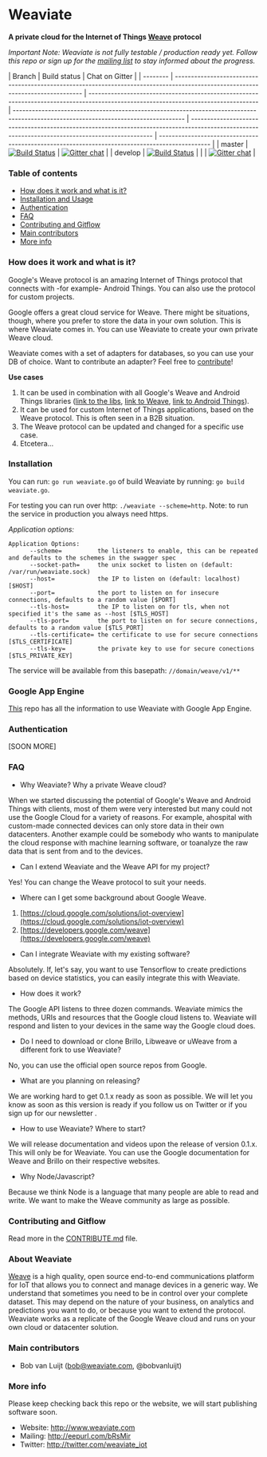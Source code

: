 # Weaviate
**A private cloud for the Internet of Things [Weave](https://developers.google.com/weave) protocol**

*Important Note:
Weaviate is not fully testable / production ready yet. Follow this repo or sign up for the [mailing list](http://eepurl.com/bRsMir) to stay informed about the progress.*

| Branch   | Build status                                                                                                                    | Chat on Gitter                                                                                 |
| -------- | ------------------------------------------------------------------------------------------------------------------------------- | ----------------------------------------------------------------------------------------------------------------------------------- | ----------------------------------------------------------------------------------------------------------------------------------- | ------------------------------------------------------------------------------------------------------------------------------------------------ | ---------------------------------------------------------------------------------------------- |
| master   | [![Build Status](https://travis-ci.org/weaviate/weaviate.svg?branch=master)](https://travis-ci.org/weaviate/weaviate)           | [![Gitter chat](https://badges.gitter.im/weaviate/weaviate.svg)](https://gitter.im/weaviate/) |
| develop  | [![Build Status](https://travis-ci.org/weaviate/weaviate.svg?branch=develop)](https://travis-ci.org/weaviate/weaviate/branches) | | | [![Gitter chat](https://badges.gitter.im/weaviate/weaviate.svg)](https://gitter.im/weaviate/) |

### Table of contents
* [How does it work and what is it?](#how-does-it-work)
* [Installation and Usage](#installation)
* [Authentication](#authentication)
* [FAQ](#faq)
* [Contributing and Gitflow](#contributing-and-gitflow)
* [Main contributors](#main-contributors)
* [More info](#more-info)

### How does it work and what is it?
Google's Weave protocol is an amazing Internet of Things protocol that connects with -for example- Android Things. You can also use the protocol for custom projects.

Google offers a great cloud service for Weave. There might be situations, though, where you prefer to store the data in your own solution. This is where Weaviate comes in. You can use Weaviate to create your own private Weave cloud.

Weaviate comes with a set of adapters for databases, so you can use your DB of choice. Want to contribute an adapter? Feel free to [contribute](#contributing-and-gitflow)!

**Use cases**

1. It can be used in combination with all Google's Weave and Android Things libraries ([link to the libs](https://weave.googlesource.com/), [link to Weave](https://developers.google.com/weave), [link to Android Things](https://developer.android.com)).
2. It can be used for custom Internet of Things applications, based on the Weave protocol. This is often seen in a B2B situation.
3. The Weave protocol can be updated and changed for a specific use case.
4. Etcetera...

### Installation

You can run: `go run weaviate.go` of build Weaviate by running: `go build weaviate.go`.

For testing you can run over http: `./weaviate --scheme=http`. Note: to run the service in production you always need https.

*Application options:*

```
Application Options:
      --scheme=          the listeners to enable, this can be repeated and defaults to the schemes in the swagger spec
      --socket-path=     the unix socket to listen on (default: /var/run/weaviate.sock)
      --host=            the IP to listen on (default: localhost) [$HOST]
      --port=            the port to listen on for insecure connections, defaults to a random value [$PORT]
      --tls-host=        the IP to listen on for tls, when not specified it's the same as --host [$TLS_HOST]
      --tls-port=        the port to listen on for secure connections, defaults to a random value [$TLS_PORT]
      --tls-certificate= the certificate to use for secure connections [$TLS_CERTIFICATE]
      --tls-key=         the private key to use for secure conections [$TLS_PRIVATE_KEY]
```

The service will be available from this basepath: `//domain/weave/v1/**`

### Google App Engine

[This](https://github.com/weaviate/weaviate-app-engine) repo has all the information to use Weaviate with Google App Engine.

### Authentication
[SOON MORE]

### FAQ

- Why Weaviate​?​ ​W​hy a private Weave cloud?

When we started discussing the potential of Google's Weave and Android Things with clients​,​ most​ of them​ were very interested but ​many could not use the Google Cloud​ for ​a​ variety of reasons. ​F​or exampl​e, a​ hospital with custom​-​made connected devices​ can ​only store data in their own datacenters.​ ​Another example ​could be somebody who want​s​ to manipulate the cloud response with machine learning software​,​ or ​to ​analyze the raw data that is sen​t​ from and to the devices.

- Can I extend Weaviate and the Weave API for my project​?​

Yes! You can change the Weave protocol to suit your needs.

- Where can I get some background about Google Weave.
1) [https://cloud.google.com/solutions/iot-overview](https://cloud.google.com/solutions/iot-overview)
2) [https://developers.google.com/weave](https://developers.google.com/weave)

- Can I integrate Weaviate with my existing software?

Absolutely​. If, l​et​'​s say​,​ you want to use Tensorflow to create predictions based on device statistics​,​ you can easily integrate this with Weaviate.

- How does it work?

The Google API listens to three dozen commands​.​ Weaviate mimics the methods, URIs and resources that the Google cloud listens to. Weaviate will respond and listen to your devices in the same way the Google cloud does.

- Do I need to download or clone Brillo, Libweave or uWeave from a different fork to use Weaviate?

No, you can use the official open source repos from Google.

- What are you planning on releasing?

​W​e are working hard to get 0.1.x ready​ as soon as possible​.​ We will let you know as soon​ as​ this version is ready​ i​f you follow us on Twitter or if you sign​ ​up for our newsletter .

- How to use Weaviate​?​ Where to start?

​We will release documentation and videos​ u​pon​ ​the ​release​ of​ version 0.1.x​​. This will only be for Weaviate​.​ You can use the Google documentation ​for ​Weave and Brillo​ ​on their respective website​s​.

- Why Node/Javascript?

Because we think Node is a language ​that many​ people ​are able to read and write. We want to make the Weave community as large as possible.

### Contributing and Gitflow
Read more in the [CONTRIBUTE.md](CONTRIBUTE.md) file.

### About Weaviate
[Weave](https://developers.google.com/weave) is a high quality, open source end-to-end communications platform for IoT that allows you to connect and manage devices in a generic way. We understand that sometimes you need to be in control over your complete dataset. This may depend on the nature of your business, on analytics and predictions you want to do, or because you want to extend the protocol. Weaviate works as a replicate of the Google Weave cloud and runs on your own cloud or datacenter solution.

### Main contributors
- Bob van Luijt (bob@weaviate.com, @bobvanluijt)

### More info
Please keep checking back this repo or the website, we will start publishing software soon.

- Website: http://www.weaviate.com
- Mailing: http://eepurl.com/bRsMir
- Twitter: http://twitter.com/weaviate_iot
